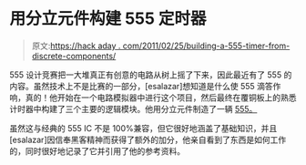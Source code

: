 # 用分立元件构建 555 定时器

> 原文:[https://hack aday . com/2011/02/25/building-a-555-timer-from-discrete-components/](https://hackaday.com/2011/02/25/building-a-555-timer-from-discrete-components/)

555 设计竞赛把一大堆真正有创意的电路从树上摇了下来，因此最近有了 555 的内容。虽然技术上不是比赛的一部分，[esalazar]想知道是什么使 555 滴答作响，真的！他开始在一个电路模拟器中进行这个项目，然后最终在覆铜板上的熟悉计时器中构建了三个主要的逻辑模块。他用分立元件制造了一辆 [555。](http://www.ohmpie.com/hm555/)

虽然这与经典的 555 IC 不是 100%兼容，但它很好地涵盖了基础知识，并且[esalazar]因信奉黑客精神而获得了额外的加分，他亲自看到了东西是如何工作的，同时很好地记录了它并引用了他的参考资料。